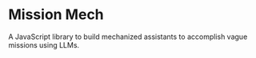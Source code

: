 # Mission Mech

A JavaScript library to build mechanized assistants to accomplish vague missions using LLMs.

